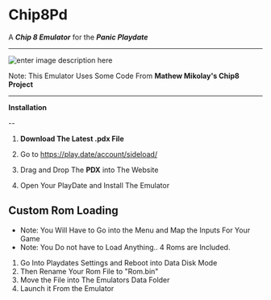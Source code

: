 # Chip8Pd

A ***Chip 8 Emulator*** for the ***Panic Playdate***

-----
![enter image description here](https://i.imgur.com/jpWDBc3.png)
  

Note: This Emulator Uses Some Code From **Mathew Mikolay's Chip8 Project**

  

-------------------------------------------------------------

  

**Installation**

--

  

  

 1.  **Download The Latest .pdx File**

 2. Go to https://play.date/account/sideload/

 3. Drag and Drop The **PDX** into The Website

 4. Open Your PlayDate and Install The Emulator

**Custom Rom Loading**
--
* Note: You Will Have to Go into the Menu and Map the Inputs For Your Game
* Note: You Do not have to Load Anything.. 4 Roms are Included. 
 1. Go Into Playdates Settings and Reboot into Data Disk Mode 
 2. Then Rename Your Rom File to "Rom.bin"
 3. Move the File into The Emulators Data Folder
 4. Launch it From the Emulator
